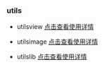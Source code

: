 ### utils

- utilsview [点击查看使用详情](https://github.com/xintanggithub/utils/blob/master/utilsview/UTILS_VIEW.md)

- utilsimage [点击查看使用详情](https://github.com/xintanggithub/utils/blob/master/utilslibimage/UTILS_IV.md)

- utilslib [点击查看使用详情](https://github.com/xintanggithub/utils/blob/master/utilslib/UTILS_UTILS.md)
